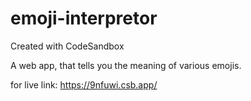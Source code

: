 # emoji-interpretor
Created with CodeSandbox

A web app, that tells you the meaning of various emojis.

for live link: https://9nfuwi.csb.app/
